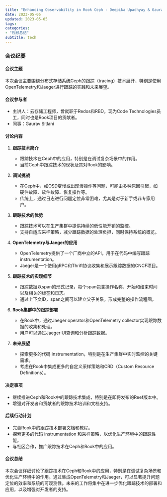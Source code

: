 ```yaml
---
title: "Enhancing Observability in Rook Ceph - Deepika Upadhyay & Gaurav Sitlani, Koor Technologies Inc."
date: 2023-05-05
updated: 2023-05-05
tags:
categories:
- "视频总结"
subtitle: tech
---
```



### 会议纪要

#### 会议主题
本次会议主要围绕分布式存储系统Ceph的跟踪（tracing）技术展开，特别是使用OpenTelemetry和Jaeger进行跟踪的实践和未来展望。

#### 会议参与者
- 主讲人：云存储工程师，曾就职于Redos和RBD，现为Code Technologies员工，同时也是Rook项目的贡献者。
- 同事：Gaurav Sitlani

#### 讨论内容
1. **跟踪技术简介**
   - 跟踪技术在Ceph中的应用，特别是在调试复杂场景中的作用。
   - 当前Ceph中跟踪技术的现状及其对Rook的影响。

2. **调试挑战**
   - 在Ceph中，如OSD变慢或出现慢操作等问题，可能由多种原因引起，如硬件故障、软件故障、恢复操作等。
   - 传统上，通过日志进行问题定位非常困难，尤其是对于新手或非专家用户。

3. **跟踪技术的优势**
   - 跟踪技术可以在生产集群中提供持续的低性能开销的监控。
   - 支持自适应采样策略，减少跟踪数据的处理负担，同时保持系统的概览。

4. **OpenTelemetry与Jaeger的应用**
   - OpenTelemetry提供了一个厂商中立的API，用于在代码中编写跟踪 instrumentation。
   - Jaeger是一个使用gRPC和Thrift协议收集和展示跟踪数据的CNCF项目。

5. **跟踪技术的实现细节**
   - 跟踪数据以span的形式记录，每个span包含操作名称、开始和结束时间以及相关的标签和日志。
   - 通过上下文ID，span之间可以建立父子关系，形成完整的操作流程图。

6. **Rook集群中的跟踪部署**
   - 在Rook中，通过Jaeger operator和OpenTelemetry collector实现跟踪数据的收集和处理。
   - 用户可以通过Jaeger UI查询和分析跟踪数据。

7. **未来展望**
   - 探索更多的代码 instrumentation，特别是在生产集群中实时监控的关键需求。
   - 考虑在Rook中集成更多的自定义采样策略和CRD（Custom Resource Definitions）。

#### 决定事项
- 继续推进Ceph和Rook中的跟踪技术集成，特别是在即将发布的Reef版本中。
- 增强对开发者和贡献者的跟踪技术培训和文档支持。

#### 后续行动计划
- 完善Rook中的跟踪技术部署文档和教程。
- 探索更多的代码 instrumentation 和采样策略，以优化生产环境中的跟踪性能。
- 与社区合作，推广跟踪技术在Ceph和Rook中的应用。

#### 会议总结
本次会议详细讨论了跟踪技术在Ceph和Rook中的应用，特别是在调试复杂场景和优化生产环境中的作用。通过集成OpenTelemetry和Jaeger，可以显著提升问题定位的效率和系统的可观测性。未来的工作将集中在进一步优化跟踪技术的部署和应用，以及增强对开发者的支持。